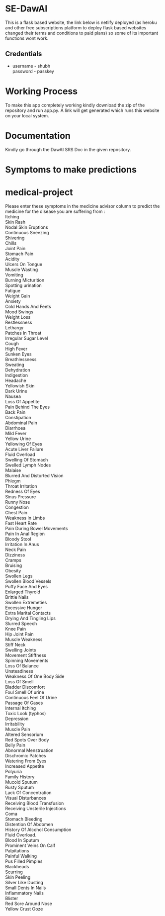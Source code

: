 # SE-DawAI
This is a flask based website, the link below is netlify deployed (as heroku and other free subscriptions platform to deploy flask based websites changed their terms and conditions to paid plans) so some of its important  functions wont work. 

## Credentials 
- username - shubh<br>
  password - passkey 

# Working Process
To make this app completely working kindly download the zip of the repository and run app.py. A link will get generated which runs this website on your local system.

# Documentation
Kindly go through the DawAI SRS Doc in the given repository.

# Symptoms to make predictions
# medical-project
Please enter these symptoms in the medicine advisor column to predict the medicine for the disease you are suffering from :<br>
                       Itching 	<br>
                          Skin Rash 	<br>
                          Nodal Skin Eruptions 	<br>
                          Continuous Sneezing 	<br>
                          Shivering 	<br>
                          Chills 	<br>
                          Joint Pain 	<br>
                          Stomach Pain 	<br>
                          Acidity 	<br>
                          Ulcers On Tongue 	<br>
                          Muscle Wasting 	<br>
                          Vomiting 	<br>
                          Burning Micturition 	<br>
                          Spotting  urination 	<br>
                          Fatigue 	<br>
                          Weight Gain 	<br>
                          Anxiety 	<br>
                          Cold Hands And Feets 	<br>
                          Mood Swings 	<br>
                          Weight Loss 	<br>
                          Restlessness 	<br>
                          Lethargy 	<br>
                          Patches In Throat 	<br>
                          Irregular Sugar Level 	<br>
                          Cough 	<br>
                          High Fever 	<br>
                          Sunken Eyes 	<br>
                          Breathlessness 	<br>
                          Sweating 	<br>
                          Dehydration 	<br>
                          Indigestion 	<br>
                          Headache 	<br>
                          Yellowish Skin 	<br>
                          Dark Urine 	<br>
                          Nausea 	<br>
                          Loss Of Appetite 	<br>
                          Pain Behind The Eyes 	<br>
                          Back Pain 	<br>
                          Constipation 	<br>
                          Abdominal Pain 	<br>
                          Diarrhoea 	<br>
                          Mild Fever 	<br>
                          Yellow Urine 	<br>
                          Yellowing Of Eyes 	<br>
                          Acute Liver Failure 	<br>
                          Fluid Overload 	<br>
                          Swelling Of Stomach 	<br>
                          Swelled Lymph Nodes 	<br>
                          Malaise 	<br>
                          Blurred And Distorted Vision 	<br>
                          Phlegm 	<br>
                          Throat Irritation 	<br>
                          Redness Of Eyes 	<br>
                          Sinus Pressure 	<br>
                          Runny Nose 	<br>
                          Congestion 	<br>
                          Chest Pain 	<br>
                          Weakness In Limbs 	<br>
                          Fast Heart Rate 	<br>
                          Pain During Bowel Movements 	<br>
                          Pain In Anal Region 	<br>
                          Bloody Stool 	<br>
                          Irritation In Anus 	<br>
                          Neck Pain 	<br>
                          Dizziness 	<br>
                          Cramps 	<br>
                          Bruising 	<br>
                          Obesity 	<br>
                          Swollen Legs 	<br>
                          Swollen Blood Vessels 	<br>
                          Puffy Face And Eyes 	<br>
                          Enlarged Thyroid 	<br>
                          Brittle Nails 	<br>
                          Swollen Extremeties 	<br>
                          Excessive Hunger 	<br>
                          Extra Marital Contacts 	<br>
                          Drying And Tingling Lips 	<br>
                          Slurred Speech 	<br>
                          Knee Pain 	<br>
                          Hip Joint Pain 	<br>
                          Muscle Weakness 	<br>
                          Stiff Neck 	<br>
                          Swelling Joints 	<br>
                          Movement Stiffness 	<br>
                          Spinning Movements 	<br>
                          Loss Of Balance 	<br>
                          Unsteadiness 	<br>
                          Weakness Of One Body Side 	<br>
                          Loss Of Smell 	<br>
                          Bladder Discomfort 	<br>
                          Foul Smell Of urine 	<br>
                          Continuous Feel Of Urine 	<br>
                          Passage Of Gases 	<br>
                          Internal Itching 	<br>
                          Toxic Look (typhos) 	<br>
                          Depression 	<br>
                          Irritability 	<br>
                          Muscle Pain 	<br>
                          Altered Sensorium 	<br>
                          Red Spots Over Body 	<br>
                          Belly Pain 	<br>
                          Abnormal Menstruation 	<br>
                          Dischromic  Patches 	<br>
                          Watering From Eyes 	<br>
                          Increased Appetite 	<br>
                          Polyuria 	<br>
                          Family History 	<br>
                          Mucoid Sputum 	<br>
                          Rusty Sputum 	<br>
                          Lack Of Concentration 	<br>
                          Visual Disturbances 	<br>
                          Receiving Blood Transfusion 	<br>
                          Receiving Unsterile Injections 	<br>
                          Coma 	<br>
                          Stomach Bleeding 	<br>
                          Distention Of Abdomen 	<br>
                          History Of Alcohol Consumption 	<br>
                          Fluid Overload. 	<br>
                          Blood In Sputum 	<br>
                          Prominent Veins On Calf 	<br>
                          Palpitations 	<br>
                          Painful Walking 	<br>
                          Pus Filled Pimples 	<br>
                          Blackheads 	<br>
                          Scurring 	<br>
                          Skin Peeling 	<br>
                          Silver Like Dusting 	<br>
                          Small Dents In Nails 	<br>
                          Inflammatory Nails 	<br>
                          Blister 	<br>
                          Red Sore Around Nose 	<br>
                          Yellow Crust Ooze	<br>




